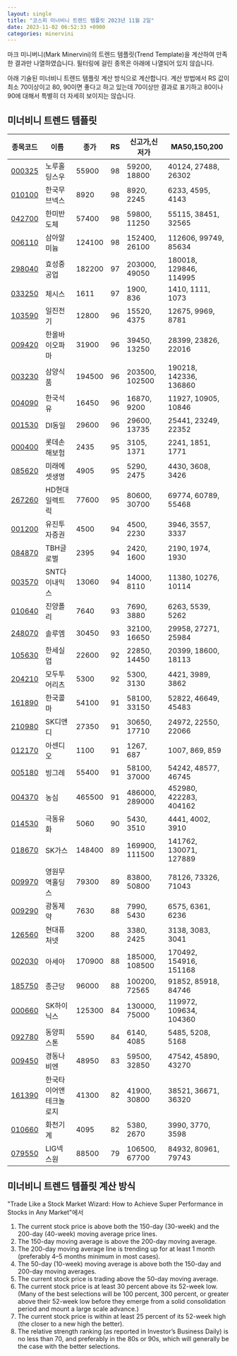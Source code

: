 ```yaml
---
layout: single
title: "코스피 미너비니 트렌드 템플릿 2023년 11월 2일"
date: 2023-11-02 06:52:33 +0900
categories: minervini
---
```

마크 미니버니(Mark Minervini)의 트렌드 템플릿(Trend Template)을 계산하여 만족한 결과만 나열하였습니다. 필터링에 걸린 종목은 아래에 나열되어 있지 않습니다.

아래 기술된 미너비니 트렌드 템플릿 계산 방식으로 계산합니다. 계산 방법에서 RS 값이 최소 70이상이고 80, 90이면 좋다고 하고 있는데 70이상만 결과로 표기하고 80이나 90에 대해서 특별히 더 자세히 보이지는 않습니다.

## 미너비니 트렌드 템플릿

|종목코드|이름|종가|RS|신고가,신저가|MA50,150,200|
|------|---|---|--|---------|------------|
|[000325](https://finance.daum.net/quotes/A000325)|노루홀딩스우|55900|98|59200, 18800|40124, 27488, 26302|
|[010100](https://finance.daum.net/quotes/A010100)|한국무브넥스|8920|98|8920, 2245|6233, 4595, 4143|
|[042700](https://finance.daum.net/quotes/A042700)|한미반도체|57400|98|59800, 11250|55115, 38451, 32565|
|[006110](https://finance.daum.net/quotes/A006110)|삼아알미늄|124100|98|152400, 26100|112606, 99749, 85634|
|[298040](https://finance.daum.net/quotes/A298040)|효성중공업|182200|97|203000, 49050|180018, 129846, 114995|
|[033250](https://finance.daum.net/quotes/A033250)|체시스|1611|97|1900, 836|1410, 1111, 1073|
|[103590](https://finance.daum.net/quotes/A103590)|일진전기|12800|96|15520, 4375|12675, 9969, 8781|
|[009420](https://finance.daum.net/quotes/A009420)|한올바이오파마|31900|96|39450, 13250|28399, 23826, 22016|
|[003230](https://finance.daum.net/quotes/A003230)|삼양식품|194500|96|203500, 102500|190218, 142336, 136860|
|[004090](https://finance.daum.net/quotes/A004090)|한국석유|16450|96|16870, 9200|11927, 10905, 10846|
|[001530](https://finance.daum.net/quotes/A001530)|DI동일|29600|96|29600, 13735|25441, 23249, 22352|
|[000400](https://finance.daum.net/quotes/A000400)|롯데손해보험|2435|95|3105, 1371|2241, 1851, 1771|
|[085620](https://finance.daum.net/quotes/A085620)|미래에셋생명|4905|95|5290, 2475|4430, 3608, 3426|
|[267260](https://finance.daum.net/quotes/A267260)|HD현대일렉트릭|77600|95|80600, 30700|69774, 60789, 55468|
|[001200](https://finance.daum.net/quotes/A001200)|유진투자증권|4500|94|4500, 2230|3946, 3557, 3337|
|[084870](https://finance.daum.net/quotes/A084870)|TBH글로벌|2395|94|2420, 1600|2190, 1974, 1930|
|[003570](https://finance.daum.net/quotes/A003570)|SNT다이내믹스|13060|94|14000, 8110|11380, 10276, 10114|
|[010640](https://finance.daum.net/quotes/A010640)|진양폴리|7640|93|7690, 3880|6263, 5539, 5262|
|[248070](https://finance.daum.net/quotes/A248070)|솔루엠|30450|93|32100, 16650|29958, 27271, 25984|
|[105630](https://finance.daum.net/quotes/A105630)|한세실업|22600|92|22850, 14450|20399, 18600, 18113|
|[204210](https://finance.daum.net/quotes/A204210)|모두투어리츠|5300|92|5300, 3130|4421, 3989, 3862|
|[161890](https://finance.daum.net/quotes/A161890)|한국콜마|54100|91|58100, 33150|52822, 46649, 45483|
|[210980](https://finance.daum.net/quotes/A210980)|SK디앤디|27350|91|30650, 17710|24972, 22550, 22066|
|[012170](https://finance.daum.net/quotes/A012170)|아센디오|1100|91|1267, 687|1007, 869, 859|
|[005180](https://finance.daum.net/quotes/A005180)|빙그레|55400|91|58100, 37000|54242, 48577, 46745|
|[004370](https://finance.daum.net/quotes/A004370)|농심|465500|91|486000, 289000|452980, 422283, 404162|
|[014530](https://finance.daum.net/quotes/A014530)|극동유화|5060|90|5430, 3510|4441, 4002, 3910|
|[018670](https://finance.daum.net/quotes/A018670)|SK가스|148400|89|169900, 111500|141762, 130071, 127889|
|[009970](https://finance.daum.net/quotes/A009970)|영원무역홀딩스|79300|89|83800, 50800|78126, 73326, 71043|
|[009290](https://finance.daum.net/quotes/A009290)|광동제약|7630|88|7990, 5430|6575, 6361, 6236|
|[126560](https://finance.daum.net/quotes/A126560)|현대퓨처넷|3200|88|3380, 2425|3138, 3083, 3041|
|[002030](https://finance.daum.net/quotes/A002030)|아세아|170900|88|185000, 108500|170492, 154916, 151168|
|[185750](https://finance.daum.net/quotes/A185750)|종근당|96000|88|100200, 72565|91852, 85918, 84746|
|[000660](https://finance.daum.net/quotes/A000660)|SK하이닉스|125300|84|130000, 75000|119972, 109634, 104360|
|[092780](https://finance.daum.net/quotes/A092780)|동양피스톤|5590|84|6140, 4085|5485, 5208, 5168|
|[009450](https://finance.daum.net/quotes/A009450)|경동나비엔|48950|83|59500, 32850|47542, 45890, 43270|
|[161390](https://finance.daum.net/quotes/A161390)|한국타이어앤테크놀로지|41300|82|41900, 30800|38521, 36671, 36320|
|[010660](https://finance.daum.net/quotes/A010660)|화천기계|4095|82|5380, 2670|3990, 3770, 3598|
|[079550](https://finance.daum.net/quotes/A079550)|LIG넥스원|88500|79|106500, 67700|84932, 80961, 79743|

## 미너비니 트렌드 템플릿 계산 방식

"Trade Like a Stock Market Wizard: How to Achieve Super Performance in Stocks in Any Market"에서

 1. The current stock price is above both the 150-day (30-week) and the 200-day (40-week) moving average price lines.
 1. The 150-day moving average is above the 200-day moving average.
 1. The 200-day moving average line is trending up for at least 1 month (preferably 4–5 months minimum in most cases).
 1. The 50-day (10-week) moving average is above both the 150-day and 200-day moving averages.
 1. The current stock price is trading above the 50-day moving average.
 1. The current stock price is at least 30 percent above its 52-week low. (Many of the best selections will be 100 percent, 300 percent, or greater above their 52-week low before they emerge from a solid consolidation period and mount a large scale advance.)
 1. The current stock price is within at least 25 percent of its 52-week high (the closer to a new high the better).
 1. The relative strength ranking (as reported in Investor’s Business Daily) is no less than 70, and preferably in the 80s or 90s, which will generally be the case with the better selections.
